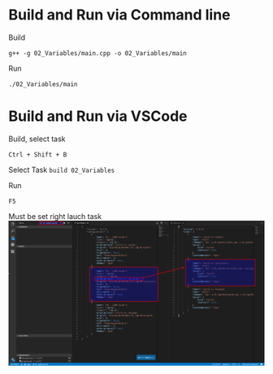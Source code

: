 
# Build and Run via Command line

Build
```Shell
g++ -g 02_Variables/main.cpp -o 02_Variables/main
```

Run
```Shell
./02_Variables/main
```

# Build and Run via VSCode

Build, select task
```Shell
Ctrl + Shift + B
```
Select Task
`build 02_Variables` 

Run
```Shell
F5
```

Must be set right lauch task
![alt tag](https://raw.githubusercontent.com/lukaskellerstein/CppArduinoSamples/master/images/Selection_027.png)